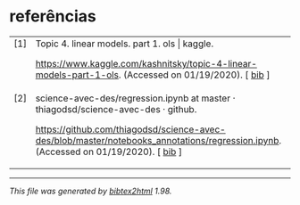 <h1>referências</h1>
<table>

<tr valign="top">
<td align="right" class="bibtexnumber">
[<a name="Topic4Li55:online">1</a>]
</td>
<td class="bibtexitem">
Topic 4. linear models. part 1. ols | kaggle.
 
  <a href="https://www.kaggle.com/kashnitsky/topic-4-linear-models-part-1-ols">https://www.kaggle.com/kashnitsky/topic-4-linear-models-part-1-ols</a>.
 (Accessed on 01/19/2020).
[&nbsp;<a href="bib_2020-01-04-anotacoes-2_bib.md#Topic4Li55:online">bib</a>&nbsp;]

</td>
</tr>


<tr valign="top">
<td align="right" class="bibtexnumber">
[<a name="sciencea46:online">2</a>]
</td>
<td class="bibtexitem">
science-avec-des/regression.ipynb at master · thiagodsd/science-avec-des ·
  github.
 
  <a href="https://github.com/thiagodsd/science-avec-des/blob/master/notebooks_annotations/regression.ipynb">https://github.com/thiagodsd/science-avec-des/blob/master/notebooks_annotations/regression.ipynb</a>.
 (Accessed on 01/19/2020).
[&nbsp;<a href="bib_2020-01-04-anotacoes-2_bib.md#sciencea46:online">bib</a>&nbsp;]

</td>
</tr>
</table><hr><p><em>This file was generated by
<a href="http://www.lri.fr/~filliatr/bibtex2html/">bibtex2html</a> 1.98.</em></p>
